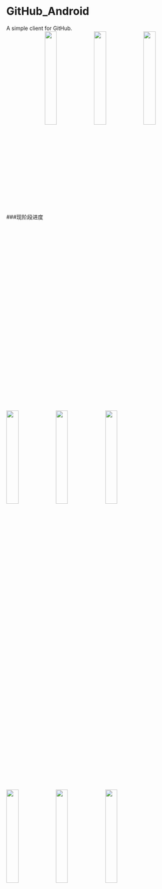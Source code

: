 # GitHub_Android
A simple client for GitHub.
<br/>
###现阶段进度
<img src="https://github.com/zpauly/GitHub_Android/blob/master/images/pic1.png" width = "25%" height = "25%" align=center />
<img src="https://github.com/zpauly/GitHub_Android/blob/master/images/pic2.png" width = "25%" height = "25%" align=center />
<img src="https://github.com/zpauly/GitHub_Android/blob/master/images/pic3.png" width = "25%" height = "25%" align=center />
<br/>
<br/>
<img src="https://github.com/zpauly/GitHub_Android/blob/master/images/pic4.png" width = "25%" height = "25%" align=center />
<img src="https://github.com/zpauly/GitHub_Android/blob/master/images/pic5.png" width = "25%" height = "25%" align=center />
<img src="https://github.com/zpauly/GitHub_Android/blob/master/images/pic6.png" width = "25%" height = "25%" align=center />
<br/>
<br/>
<img src="https://github.com/zpauly/GitHub_Android/blob/master/images/pic7.png" width = "25%" height = "25%" align=center />
<img src="https://github.com/zpauly/GitHub_Android/blob/master/images/pic8.png" width = "25%" height = "25%" align=center />
<img src="https://github.com/zpauly/GitHub_Android/blob/master/images/pic9.png" width = "25%" height = "25%" align=center />
